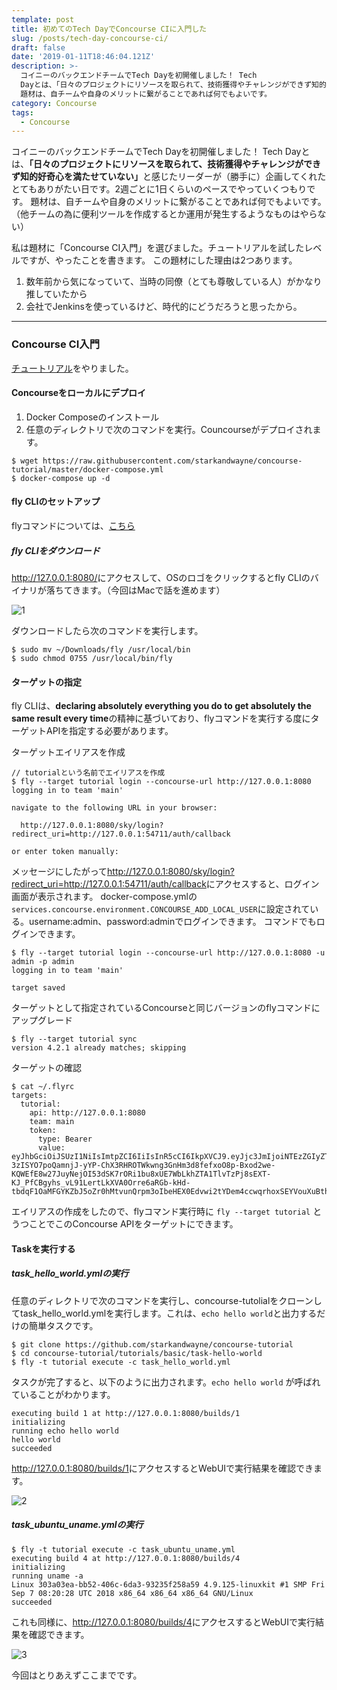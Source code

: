 ```yaml
---
template: post
title: 初めてのTech DayでConcourse CIに入門した
slug: /posts/tech-day-concourse-ci/
draft: false
date: '2019-01-11T18:46:04.121Z'
description: >-
  コイニーのバックエンドチームでTech Dayを初開催しました！ Tech
  Dayとは、「日々のプロジェクトにリソースを取られて、技術獲得やチャレンジができず知的好奇心を満たせていない」と感じたリーダーが（勝手に）企画してくれたとてもありがたい日です。2週ごとに1日くらいのペースでやっていくつもりです。
  題材は、自チームや自身のメリットに繋がることであれば何でもよいです。
category: Concourse
tags:
  - Concourse
---
```

コイニーのバックエンドチームでTech Dayを初開催しました！
Tech Dayとは、<b>「日々のプロジェクトにリソースを取られて、技術獲得やチャレンジができず知的好奇心を満たせていない」</b>と感じたリーダーが（勝手に）企画してくれたとてもありがたい日です。2週ごとに1日くらいのペースでやっていくつもりです。
題材は、自チームや自身のメリットに繋がることであれば何でもよいです。（他チームの為に便利ツールを作成するとか運用が発生するようなものはやらない）

私は題材に「Concourse CI入門」を選びました。チュートリアルを試したレベルですが、やったことを書きます。
この題材にした理由は2つあります。

1. 数年前から気になっていて、当時の同僚（とても尊敬している人）がかなり推していたから
2. 会社でJenkinsを使っているけど、時代的にどうだろうと思ったから。

- - -

### Concourse CI入門

[チュートリアル](https://concoursetutorial-ja.cfapps.io/)をやりました。

#### Concourseをローカルにデプロイ

1. Docker Composeのインストール
2. 任意のディレクトリで次のコマンドを実行。Councourseがデプロイされます。


```
$ wget https://raw.githubusercontent.com/starkandwayne/concourse-tutorial/master/docker-compose.yml
$ docker-compose up -d
```

#### fly CLIのセットアップ

flyコマンドについては、[こちら](https://concourse-ci.org/fly.html)

##### fly CLIをダウンロード

<http://127.0.0.1:8080/>にアクセスして、OSのロゴをクリックするとfly CLIのバイナリが落ちてきます。（今回はMacで話を進めます）

![1](/media/1.png "1")

ダウンロードしたら次のコマンドを実行します。

```
$ sudo mv ~/Downloads/fly /usr/local/bin
$ sudo chmod 0755 /usr/local/bin/fly
```

#### ターゲットの指定

fly CLIは、<b>declaring absolutely everything you do to get absolutely the same result every time</b>の精神に基づいており、flyコマンドを実行する度にターゲットAPIを指定する必要があります。

ターゲットエイリアスを作成

```
// tutorialという名前でエイリアスを作成
$ fly --target tutorial login --concourse-url http://127.0.0.1:8080
logging in to team 'main'

navigate to the following URL in your browser:

  http://127.0.0.1:8080/sky/login?redirect_uri=http://127.0.0.1:54711/auth/callback

or enter token manually:
```

メッセージにしたがって<http://127.0.0.1:8080/sky/login?redirect_uri=http://127.0.0.1:54711/auth/callback>にアクセスすると、ログイン画面が表示されます。
docker-compose.ymlの`services.concourse.environment.CONCOURSE_ADD_LOCAL_USER`に設定されている。username:admin、password:adminでログインできます。
コマンドでもログインできます。

```
$ fly --target tutorial login --concourse-url http://127.0.0.1:8080 -u admin -p admin
logging in to team 'main'

target saved
```

ターゲットとして指定されているConcourseと同じバージョンのflyコマンドにアップグレード 

```
$ fly --target tutorial sync
version 4.2.1 already matches; skipping
```

ターゲットの確認

```
$ cat ~/.flyrc
targets:
  tutorial:
    api: http://127.0.0.1:8080
    team: main
    token:
      type: Bearer
      value: eyJhbGciOiJSUzI1NiIsImtpZCI6IiIsInR5cCI6IkpXVCJ9.eyJjc3JmIjoiNTEzZGIyZTBiMGVkYTEzZGU5MDk5Mzk0YjJkMWNiMTViZDQ2ZTJjZTgzZjRhOTFjYjRmMmQzZjY4ZmFmOWE5YyIsImVtYWlsIjoiYWRtaW4iLCJleHAiOjE1NDcyNzcyMzUsImlzX2FkbWluIjp0cnVlLCJuYW1lIjoiIiwic3ViIjoiQ2dWaFpHMXBiaElGYkc5allXdyIsInRlYW1zIjpbIm1haW4iXSwidXNlcl9pZCI6ImFkbWluIiwidXNlcl9uYW1lIjoiYWRtaW4ifQ.n-3zISYO7poQamnjJ-yYP-ChX3RHROTWkwng3GnHm3d8fefxoO8p-Bxod2we-KQWEfE8w27JuyNejOI53dSK7rORi1bu8xUE7WbLkhZTA1TlvTzPj8sEXT-KJ_PfCBgyhs_vL91LertLkXVA0Orre6aRGb-kHd-tbdqF1OaMFGYKZbJ5oZr0hMtvunQrpm3oIbeHEX0Edvwi2tYDem4ccwqrhoxSEYVouXuBthdq59LeBw5INsM92UIBPQNkZqkSZyQCJqaSzr3xeGDiDxWl5uxIfeAFHfOUSuqefTE1bhWS3dolRDWr5SDWi_oIuW1fCMmsY8bWMrWGnCatI4tXuQ
```

エイリアスの作成をしたので、flyコマンド実行時に `fly --target tutorial` とうつことでこのConcourse APIをターゲットにできます。

#### Taskを実行する

##### task\_hello\_world.ymlの実行

任意のディレクトリで次のコマンドを実行し、concourse-tutolialをクローンしてtask\_hello\_world.ymlを実行します。これは、`echo hello world`と出力するだけの簡単タスクです。

```
$ git clone https://github.com/starkandwayne/concourse-tutorial
$ cd concourse-tutorial/tutorials/basic/task-hello-world
$ fly -t tutorial execute -c task_hello_world.yml
```

タスクが完了すると、以下のように出力されます。`echo hello world` が呼ばれていることがわかります。

```
executing build 1 at http://127.0.0.1:8080/builds/1
initializing
running echo hello world
hello world
succeeded
```

<http://127.0.0.1:8080/builds/1>にアクセスするとWebUIで実行結果を確認できます。

![2](/media/2.png "2")

##### task\_ubuntu\_uname.ymlの実行

```
$ fly -t tutorial execute -c task_ubuntu_uname.yml
executing build 4 at http://127.0.0.1:8080/builds/4
initializing
running uname -a
Linux 303a03ea-bb52-406c-6da3-93235f258a59 4.9.125-linuxkit #1 SMP Fri Sep 7 08:20:28 UTC 2018 x86_64 x86_64 x86_64 GNU/Linux
succeeded
```

これも同様に、<http://127.0.0.1:8080/builds/4>にアクセスするとWebUIで実行結果を確認できます。

![3](/media/3.png "3")

今回はとりあえずここまでです。
